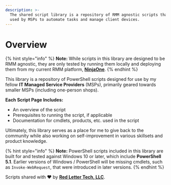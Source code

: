 ```yaml
---
description: >-
  The shared script library is a repository of RMM agnostic scripts that can be
  used by MSPs to automate tasks and manage client devices.
---
```


# Overview

{% hint style="info" %}
**Note:** While scripts in this library are designed to be RMM agnostic, they are only tested by running them locally and deploying them from my current RMM platform, [**NinjaOne**](https://www.ninjaone.com).
{% endhint %}

This library is a repository of PowerShell scripts designed for use by my fellow **IT Managed Service Providers** (MSPs), primarily geared towards smaller MSPs (including one-person shops).

**Each Script Page Includes:**

* An overview of the script
* Prerequisites to running the script, if applicable
* Documentation for cmdlets, products, etc. used in the script

Ultimately, this library serves as a place for me to give back to the community while also working on self-improvement in various skillsets and product knowledge.

{% hint style="info" %}
**Note:** PowerShell scripts included in this library are built for and tested against Windows 10 or later, which include **PowerShell 5.1**. Earlier versions of Windows / PowerShell will be missing cmdlets, such as `Invoke-WebRequest`, that were introduced in later versions.
{% endhint %}

Scripts shared with :heart: by [**Red Letter Tech, LLC**](https://redletter.tech).
